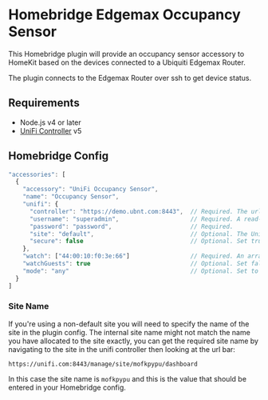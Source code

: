 # Homebridge Edgemax Occupancy Sensor

This Homebridge plugin will provide an occupancy sensor accessory to HomeKit based on the devices connected to a Ubiquiti Edgemax Router.

The plugin connects to the Edgemax Router over ssh to get device status.

## Requirements

* Node.js v4 or later
* [UniFi Controller](https://www.ubnt.com/download/unifi) v5

## Homebridge Config

```javascript
"accessories": [
  {
    "accessory": "UniFi Occupancy Sensor",
    "name": "Occupancy Sensor",
    "unifi": {
      "controller": "https://demo.ubnt.com:8443",  // Required. The url of the UniFi Controller.
      "username": "superadmin",                    // Required. A read-only user is fine.
      "password": "password",                      // Required.
      "site": "default",                           // Optional. The UniFi site to connect to.
      "secure": false                              // Optional. Set true to validate the SSL certificate.
    },
    "watch": ["44:00:10:f0:3e:66"]                 // Required. An array of device MAC addresses to watch for.
    "watchGuests": true                            // Optional. Set false to not monitor guest networks.
    "mode": "any"                                  // Optional. Set to "any", "all" or "none".
  }
]
```

### Site Name

If you're using a non-default site you will need to specify the name of the site in the plugin config. The internal site name might not match the name you have allocated to the site exactly, you can get the required site name by navigating to the site in the unifi controller then looking at the url bar:

```
https://unifi.com:8443/manage/site/mofkpypu/dashboard
```

In this case the site name is `mofkpypu` and this is the value that should be entered in your Homebridge config.
